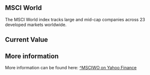 ## MSCI World

The MSCI World index tracks large and mid-cap companies across 23 developed markets worldwide.

## Current Value

<Value topic="finance/stock-exchange/index/MSCIWO" decimals="2" unit="points"/>

## More information

More information can be found here: [^MSCIWO on Yahoo Finance](https://finance.yahoo.com/quote/^MSCIWO/)
